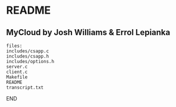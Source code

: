 README
========
MyCloud by Josh Williams & Errol Lepianka
----------------------------
````
files:
includes/csapp.c
includes/csapp.h
includes/options.h
server.c
client.c
Makefile
README
transcript.txt
`````

END
